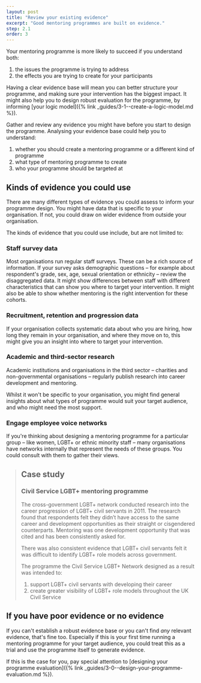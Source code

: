 ```yaml
---
layout: post
title: "Review your existing evidence"
excerpt: "Good mentoring programmes are built on evidence."
step: 2.1
order: 3
---
```


Your mentoring programme is more likely to succeed if you understand both: 

1. the issues the programme is trying to address
2. the effects you are trying to create for your participants

Having a clear evidence base will mean you can better structure your programme, and making sure your intervention has the biggest impact. It might also help you to design robust evaluation for the programme, by informing [your logic model]({% link _guides/3-1--create-a-logic-model.md %}). 

Gather and review any evidence you might have before you start to design the programme. Analysing your evidence base could help you to understand:

1. whether you should create a mentoring programme or a different kind of programme
2. what type of mentoring programme to create
3. who your programme should be targeted at

## Kinds of evidence you could use

There are many different types of evidence you could assess to inform your programme design. You might have data that is specific to your organisation. If not, you could draw on wider evidence from outside your organisation.  

The kinds of evidence that you could use include, but are not limited to:

### Staff survey data

Most organisations run regular staff surveys. These can be a rich source of information. If your survey asks demographic questions – for example about respondent's grade, sex, age, sexual orientation or ethnicity – review the disaggregated data. It might show differences between staff with different characteristics that can show you where to target your intervention. It might also be able to show whether mentoring is the right intervention for these cohorts.

### Recruitment, retention and progression data

If your organisation collects systematic data about who you are hiring, how long they remain in your organisation, and where they move on to, this might give you an insight into where to target your intervention.

### Academic and third-sector research

Academic institutions and organisations in the third sector – charities and non-governmental organisations – regularly publish research into career development and mentoring.

Whilst it won't be specific to your organisation, you might find general insights about what types of programme would suit your target audience, and who might need the most support.

### Engage employee voice networks

If you're thinking about designing a mentoring programme for a particular group – like women, LGBT+ or ethnic minority staff – many organisations have networks internally that represent the needs of these groups. You could consult with them to gather their views.


> ## Case study
> ### Civil Service LGBT+ mentoring programme
> 
> The cross-government LGBT+ network conducted research into the career progression of LGBT+ civil servants in 2011. The research found that respondents felt they didn’t have access to the same career and development opportunities as their straight or cisgendered counterparts. Mentoring was one development opportunity that was cited and has been consistently asked for.
> 
> There was also consistent evidence that LGBT+ civil servants felt it was difficult to identify LGBT+ role models across government. 
> 
> The programme the Civil Service LGBT+ Network designed as a result was intended to:
> 
> 1. support LGBT+ civil servants with developing their career
> 2. create greater visibility of LGBT+ role models throughout the UK Civil Service

## If you have poor evidence or no evidence

If you can't establish a robust evidence base or you can't find _any_ relevant evidence, that's fine too. Especially if this is your first time running a mentoring programme for your target audience, you could treat this as a trial and use the programme itself to generate evidence.

If this is the case for you, pay special attention to [designing your programme evaluation]({% link _guides/3-0--design-your-programme-evaluation.md %}).